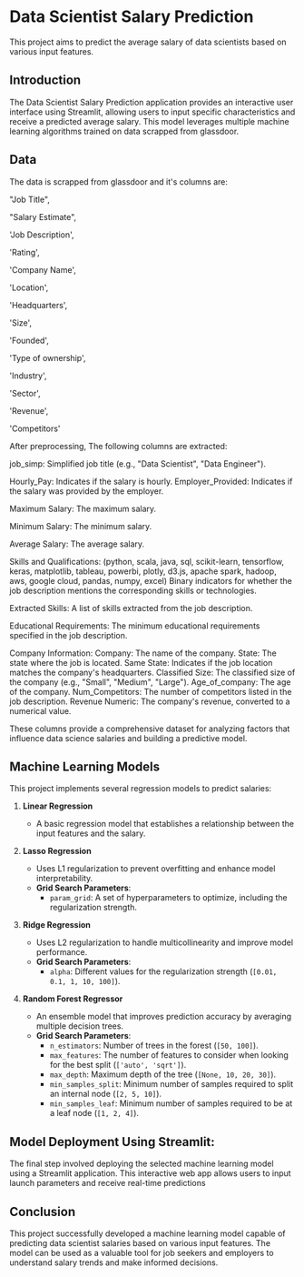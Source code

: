 # Data Scientist Salary Prediction

This project aims to predict the average salary of data scientists based on various input features.


## Introduction

The Data Scientist Salary Prediction application provides an interactive user interface using Streamlit, allowing users to input specific characteristics and receive a predicted average salary. This model leverages multiple machine learning algorithms trained on data scrapped from glassdoor.



## Data
The data is scrapped from glassdoor and it's columns are: 

"Job Title",

"Salary Estimate",

'Job Description', 

'Rating',

'Company Name', 

'Location', 

'Headquarters', 

'Size', 

'Founded', 

'Type of ownership', 

'Industry',

'Sector', 

'Revenue', 

'Competitors'




After preprocessing, The following columns are extracted:

job_simp: Simplified job title (e.g., "Data Scientist", "Data Engineer").

Hourly_Pay: Indicates if the salary is hourly.
Employer_Provided: Indicates if the salary was provided by the employer.

Maximum Salary: The maximum salary.

Minimum Salary: The minimum salary.

Average Salary: The average salary.

Skills and Qualifications:
(python, scala, java, sql, scikit-learn, tensorflow, keras, matplotlib, tableau, powerbi, plotly, d3.js, apache spark, hadoop, aws, google cloud, pandas, numpy, excel)
Binary indicators for whether the job description mentions the corresponding skills or technologies.

Extracted Skills: A list of skills extracted from the job description.

Educational Requirements: The minimum educational requirements specified in the job description.

Company Information:
Company: The name of the company.
State: The state where the job is located.
Same State: Indicates if the job location matches the company's headquarters.
Classified Size: The classified size of the company (e.g., "Small", "Medium", "Large").
Age_of_company: The age of the company.
Num_Competitors: The number of competitors listed in the job description.
Revenue Numeric: The company's revenue, converted to a numerical value.

These columns provide a comprehensive dataset for analyzing factors that influence data science salaries and building a predictive model.
       	


## Machine Learning Models

This project implements several regression models to predict salaries:

1. **Linear Regression**
   - A basic regression model that establishes a relationship between the input features and the salary.

2. **Lasso Regression**
   - Uses L1 regularization to prevent overfitting and enhance model interpretability.
   - **Grid Search Parameters**:
     - `param_grid`: A set of hyperparameters to optimize, including the regularization strength.

3. **Ridge Regression**
   - Uses L2 regularization to handle multicollinearity and improve model performance.
   - **Grid Search Parameters**:
     - `alpha`: Different values for the regularization strength (`[0.01, 0.1, 1, 10, 100]`).

4. **Random Forest Regressor**
   - An ensemble model that improves prediction accuracy by averaging multiple decision trees.
   - **Grid Search Parameters**:
     - `n_estimators`: Number of trees in the forest (`[50, 100]`).
     - `max_features`: The number of features to consider when looking for the best split (`['auto', 'sqrt']`).
     - `max_depth`: Maximum depth of the tree (`[None, 10, 20, 30]`).
     - `min_samples_split`: Minimum number of samples required to split an internal node (`[2, 5, 10]`).
     - `min_samples_leaf`: Minimum number of samples required to be at a leaf node (`[1, 2, 4]`).



## Model Deployment Using Streamlit:
The final step involved deploying the selected machine learning model using a Streamlit application. This interactive web app allows users to input launch parameters and receive real-time predictions

## Conclusion

This project successfully developed a machine learning model capable of predicting data scientist salaries based on various input features. The model can be used as a valuable tool for job seekers and employers to understand salary trends and make informed decisions.
